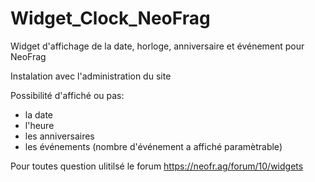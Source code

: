 # Widget_Clock_NeoFrag
Widget d'affichage de la date, horloge, anniversaire et événement pour NeoFrag

Instalation avec l'administration du site

Possibilité d'affiché ou pas:
  - la date
  - l'heure
  - les anniversaires
  - les événements (nombre d'événement a affiché paramètrable)
 
 
 Pour toutes question ulitilsé le forum https://neofr.ag/forum/10/widgets
